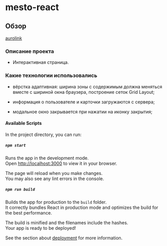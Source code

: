 # mesto-react

## Обзор

[aurolink](https://auroraptor.github.io/mesto-react/)

### Описание проекта

* Интерактивная страница.

### Какие технологии использовались

- вёрстка адаптивная: ширина зоны с содержимым должна меняться вместе с шириной окна браузера, построение сеток Grid Layout;

- информация о пользователе и карточки загружаются с сервера;

- модальное окно закрывается при нажатии на иконку закрытия;

#### Available Scripts

In the project directory, you can run:

##### `npm start`

Runs the app in the development mode.\
Open [http://localhost:3000](http://localhost:3000) to view it in your browser.

The page will reload when you make changes.\
You may also see any lint errors in the console.

##### `npm run build`

Builds the app for production to the `build` folder.\
It correctly bundles React in production mode and optimizes the build for the best performance.

The build is minified and the filenames include the hashes.\
Your app is ready to be deployed!

See the section about [deployment](https://facebook.github.io/create-react-app/docs/deployment) for more information.





